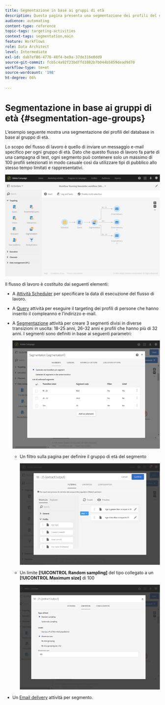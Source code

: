 ```yaml
---
title: Segmentazione in base ai gruppi di età
description: Questa pagina presenta una segmentazione dei profili del database in base al gruppo di età. Lo scopo del flusso di lavoro è quello di inviare un messaggio e-mail specifico per ogni gruppo di età.
audience: automating
content-type: reference
topic-tags: targeting-activities
context-tags: segmentation,main
feature: Workflows
role: Data Architect
level: Intermediate
exl-id: dab7ef86-4776-48f4-be9a-37de316e0dd9
source-git-commit: fcb5c4a92f23bdffd1082b7b044b5859dead9d70
workflow-type: tm+mt
source-wordcount: '198'
ht-degree: 66%

---
```


# Segmentazione in base ai gruppi di età {#segmentation-age-groups}

L’esempio seguente mostra una segmentazione dei profili del database in base al gruppo di età.

Lo scopo del flusso di lavoro è quello di inviare un messaggio e-mail specifico per ogni gruppo di età. Dato che questo flusso di lavoro fa parte di una campagna di test, ogni segmento può contenere solo un massimo di 100 profili selezionati in modo casuale così da utilizzare tipi di pubblico allo stesso tempo limitati e rappresentativi.

![](assets/wkf_segment_example_4.png)

Il flusso di lavoro è costituito dai seguenti elementi:

* A [Attività Scheduler](../../automating/using/segmentation.md) per specificare la data di esecuzione del flusso di lavoro.
* A [Query](../../automating/using/query.md) attività per eseguire il targeting dei profili di persone che hanno inserito il compleanno e l’indirizzo e-mail.
* A [Segmentazione](../../automating/using/segmentation.md) attività per creare 3 segmenti divisi in diverse transizioni in uscita: 18-25 anni, 26-32 anni e profili che hanno più di 32 anni. I segmenti sono definiti in base ai seguenti parametri:

   ![](assets/wkf_segment_example_3.png)

   * Un filtro sulla pagina per definire il gruppo di età del segmento

      ![](assets/wkf_segment_new_segment.png)

   * Un limite **[!UICONTROL Random sampling]** del tipo collegato a un **[!UICONTROL Maximum size]** di 100

      ![](assets/wkf_segment_example_1.png)

* Un [Email delivery](../../automating/using/email-delivery.md) attività per segmento.
